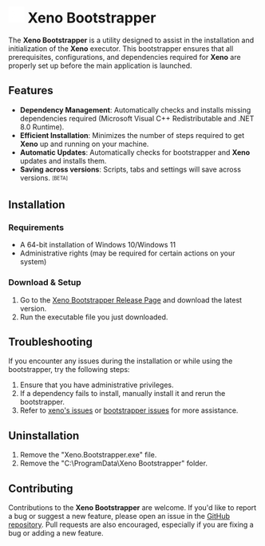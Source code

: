 # ![ ](https://raw.githubusercontent.com/TypicaIity/Xeno-Bootstrapper/refs/heads/main/Xeno%20Bootstrapper.png) Xeno Bootstrapper

The **Xeno Bootstrapper** is a utility designed to assist in the installation and initialization of the **Xeno** executor. This bootstrapper ensures that all prerequisites, configurations, and dependencies required for **Xeno** are properly set up before the main application is launched.

## Features
- **Dependency Management**: Automatically checks and installs missing dependencies required (Microsoft Visual C++ Redistributable and .NET 8.0 Runtime).
- **Efficient Installation**: Minimizes the number of steps required to get **Xeno** up and running on your machine.
- **Automatic Updates**: Automatically checks for bootstrapper and **Xeno** updates and installs them.
- **Saving across versions**: Scripts, tabs and settings will save across versions.    <sub><sup>[BETA]</sup></sub>

## Installation

### Requirements
- A 64-bit installation of Windows 10/Windows 11
- Administrative rights (may be required for certain actions on your system)

### Download & Setup
1. Go to the [Xeno Bootstrapper Release Page](https://github.com/TypicaIity/silly-bootstrapper/releases) and download the latest version.
2. Run the executable file you just downloaded.

## Troubleshooting
If you encounter any issues during the installation or while using the bootstrapper, try the following steps:

1. Ensure that you have administrative privileges.
2. If a dependency fails to install, manually install it and rerun the bootstrapper.
4. Refer to [xeno's issues](https://github.com/Riz-ve/Xeno/issues) or [bootstrapper issues](https://github.com/TypicaIity/Xeno-Bootstrapper/issues) for more assistance.

## Uninstallation
1. Remove the "Xeno.Bootstrapper.exe" file.
2. Remove the "C:\ProgramData\Xeno Bootstrapper" folder.

## Contributing
Contributions to the **Xeno Bootstrapper** are welcome. If you'd like to report a bug or suggest a new feature, please open an issue in the [GitHub repository](https://github.com/TypicaIity/silly-bootstrapper). Pull requests are also encouraged, especially if you are fixing a bug or adding a new feature.
